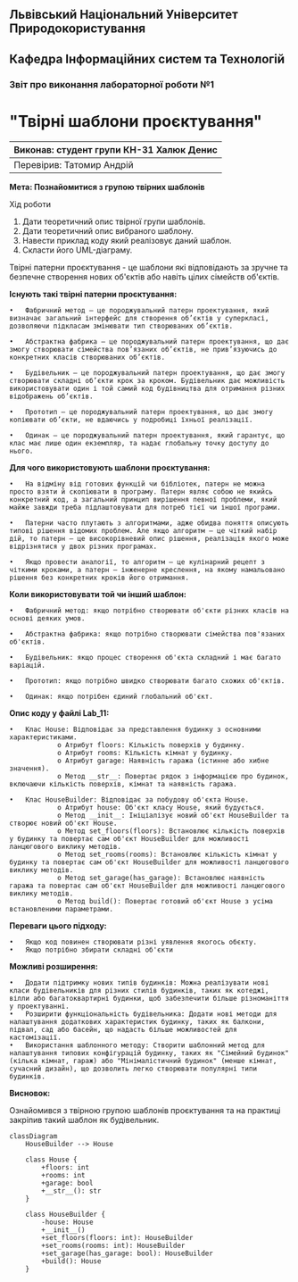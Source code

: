## Львівський Національний Університет Природокористування
## Кафедра Інформаційних систем та Технологій



### Звіт про виконання лабораторної роботи №1
# "Твірні шаблони проєктування"



| Виконав: студент групи КН-31 Халюк Денис |
|------------------------------------------|
| Перевірив: Татомир Андрій                |




**Мета: Познайомитися з групою твірних шаблонів**


Хід роботи

1. Дати теоретичний опис твірної групи шаблонів.
2. Дати теоретичний опис вибраного шаблону.
3. Навести приклад коду який реалізовує даний шаблон.
4. Скласти його UML-діаграму.

Твірні патерни проєктування - це шаблони які відповідають за зручне та безпечне створення нових об'єктів або навіть цілих сімейств об'єктів.

**Існують такі твірні патерни проєктування:**

    •	Фабричний метод — це породжувальний патерн проектування, який визначає загальний інтерфейс для створення об’єктів у суперкласі, дозволяючи підкласам змінювати тип створюваних об’єктів.

    •	Абстрактна фабрика — це породжувальний патерн проектування, що дає змогу створювати сімейства пов’язаних об’єктів, не прив’язуючись до конкретних класів створюваних об’єктів.

    •	Будівельник — це породжувальний патерн проектування, що дає змогу створювати складні об’єкти крок за кроком. Будівельник дає можливість використовувати один і той самий код будівництва для отримання різних відображень об’єктів.

    •	Прототип — це породжувальний патерн проектування, що дає змогу копіювати об’єкти, не вдаючись у подробиці їхньої реалізації.

    •	Одинак — це породжувальний патерн проектування, який гарантує, що клас має лише один екземпляр, та надає глобальну точку доступу до нього.

**Для чого використовують шаблони проєктування:**

    •	На відміну від готових функцій чи бібліотек, патерн не можна просто взяти й скопіювати в програму. Патерн являє собою не якийсь конкретний код, а загальний принцип вирішення певної проблеми, який майже завжди треба підлаштовувати для потреб тієї чи іншої програми.

    •	Патерни часто плутають з алгоритмами, адже обидва поняття описують типові рішення відомих проблем. Але якщо алгоритм — це чіткий набір дій, то патерн — це високорівневий опис рішення, реалізація якого може відрізнятися у двох різних програмах.

    •	Якщо провести аналогії, то алгоритм — це кулінарний рецепт з чіткими кроками, а патерн — інженерне креслення, на якому намальовано рішення без конкретних кроків його отримання.

**Коли використовувати той чи інший шаблон:**

    •	Фабричний метод: якщо потрібно створювати об'єкти різних класів на основі деяких умов.

    •	Абстрактна фабрика: якщо потрібно створювати сімейства пов'язаних об'єктів.

    •	Будівельник: якщо процес створення об'єкта складний і має багато варіацій.

    •	Прототип: якщо потрібно швидко створювати багато схожих об'єктів.

    •	Одинак: якщо потрібен єдиний глобальний об'єкт.

**Опис коду у файлі Lab_11:**

    •	Клас House: Відповідає за представлення будинку з основними характеристиками.
                o Атрибут floors: Кількість поверхів у будинку.
                o Атрибут rooms: Кількість кімнат у будинку.
                o Атрибут garage: Наявність гаража (істинне або хибне значення).
                o Метод __str__: Повертає рядок з інформацією про будинок, включаючи кількість поверхів, кімнат та наявність гаража.

    •	Клас HouseBuilder: Відповідає за побудову об'єкта House.
                o Атрибут house: Об'єкт класу House, який будується.
                o Метод __init__: Ініціалізує новий об'єкт HouseBuilder та створює новий об'єкт House.
                o Метод set_floors(floors): Встановлює кількість поверхів у будинку та повертає сам об'єкт HouseBuilder для можливості ланцюгового виклику методів.
                o Метод set_rooms(rooms): Встановлює кількість кімнат у будинку та повертає сам об'єкт HouseBuilder для можливості ланцюгового виклику методів.
                o Метод set_garage(has_garage): Встановлює наявність гаража та повертає сам об'єкт HouseBuilder для можливості ланцюгового виклику методів.
                o Метод build(): Повертає готовий об'єкт House з усіма встановленими параметрами.

**Переваги цього підходу:**

    •	Якщо код повинен створювати різні уявлення якогось обєкту.
    •	Якщо потрібно збирати складні об'єкти
**Можливі розширення:**

    •	Додати підтримку нових типів будинків: Можна реалізувати нові класи будівельників для різних стилів будинків, таких як котеджі, вілли або багатоквартирні будинки, щоб забезпечити більше різноманіття у проектуванні.
    •	Розширити функціональність будівельника: Додати нові методи для налаштування додаткових характеристик будинку, таких як балкони, підвал, сад або басейн, що надасть більше можливостей для кастомізації.
    •	Використання шаблонного методу: Створити шаблонний метод для налаштування типових конфігурацій будинку, таких як "Сімейний будинок" (кілька кімнат, гараж) або "Мінімалістичний будинок" (менше кімнат, сучасний дизайн), що дозволить легко створювати популярні типи будинків.

**Висновок:**

Ознайомився з твірною групою шаблонів проєктування та на практиці закріпив такий шаблон як будівельник.

```mermaid
classDiagram
    HouseBuilder --> House

    class House {
        +floors: int
        +rooms: int
        +garage: bool
        +__str__(): str
    }

    class HouseBuilder {
        -house: House
        +__init__()
        +set_floors(floors: int): HouseBuilder
        +set_rooms(rooms: int): HouseBuilder
        +set_garage(has_garage: bool): HouseBuilder
        +build(): House
    }


